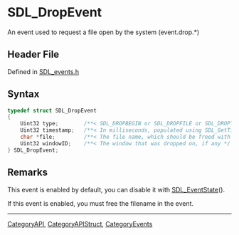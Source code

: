 # SDL_DropEvent

An event used to request a file open by the system (event.drop.*)

## Header File

Defined in [SDL_events.h](https://github.com/libsdl-org/SDL/blob/SDL2/include/SDL_events.h)

## Syntax

```c
typedef struct SDL_DropEvent
{
    Uint32 type;        /**< SDL_DROPBEGIN or SDL_DROPFILE or SDL_DROPTEXT or SDL_DROPCOMPLETE */
    Uint32 timestamp;   /**< In milliseconds, populated using SDL_GetTicks() */
    char *file;         /**< The file name, which should be freed with SDL_free(), is NULL on begin/complete */
    Uint32 windowID;    /**< The window that was dropped on, if any */
} SDL_DropEvent;
```

## Remarks

This event is enabled by default, you can disable it with
[SDL_EventState](SDL_EventState)().

If this event is enabled, you must free the filename in the event.





----
[CategoryAPI](CategoryAPI), [CategoryAPIStruct](CategoryAPIStruct), [CategoryEvents](CategoryEvents)

